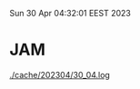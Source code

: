 Sun 30 Apr 04:32:01 EEST 2023
# JAM
<a href='./cache/202304/30_04.log'>./cache/202304/30_04.log</a>
